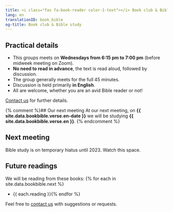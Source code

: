 ```yaml
---
title: <i class="fas fa-book-reader color-1-text"></i> Book club & Bible study <i class="fas fa-bible color-1-dark-text"></i>
lang: en
translationID: book_bible
og-title: Book club & Bible study
---
```

## Practical details
* This groups meets on **Wednesdays from 6:15 pm to 7:00 pm** (before midweek meeting on Zoom).
* **No need to read in advance**, the text is read aloud, followed by discussion.
* The group generally meets for the full 45 minutes.
* Discussion is held primarily **in English**.
* All are welcome, whether you are an avid Bible reader or not!

[Contact us](/contact) for further details.

{% comment %}## Our next meeting
At our next meeting, on **{{ site.data.bookbible.verse.en-date }}** we will be studying **{{ site.data.bookbible.verse.en }}**.
{% endcomment %}
## Next meeting
Bible study is on temporary hiatus until 2023. Watch this space.

## Future readings
We will be reading from these books:
{% for each in site.data.bookbible.next %}
* {{ each.reading }}{% endfor %}

Feel free to [contact us](/contact) with suggestions or requests.
